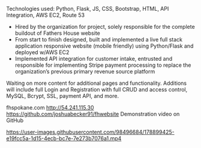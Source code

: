 Technologies used: Python, Flask, JS, CSS, Bootstrap, HTML, API Integration, AWS EC2, Route 53

- Hired by the organization for project, solely responsible for the complete buildout of Fathers House website
- From start to finish designed, built and implemented a live full stack application responsive website (mobile friendly) using Python/Flask and deployed w/AWS EC2
- Implemented API integration for customer intake, entrusted and responsible for implementing Stripe payment processing to replace the organization’s previous primary revenue source platform

Waiting on more content for additional pages and functionality. Additions will include full Login and Registration with full CRUD and access control, MySQL, Bcrypt, SSL, payment API, and more.

fhspokane.com
http://54.241.115.30
https://github.com/joshuabecker91/fhwebsite
Demonstration video on GitHub

https://user-images.githubusercontent.com/98496684/178899425-e19fcc5a-1d15-4ecb-bc7e-7e273b7076a1.mp4
